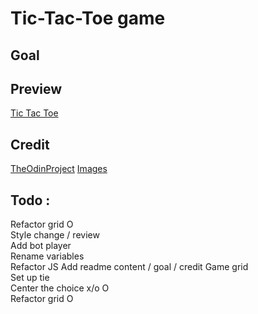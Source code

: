 # Tic-Tac-Toe game

## Goal

## Preview
[Tic Tac Toe](http://127.0.0.1:3000/index.html)

## Credit
[TheOdinProject]()
[Images]()

## Todo :
Refactor grid       O                                
Style change / review  
Add bot player  
Rename variables  
Refactor JS
Add readme content / goal / credit
Game grid  
    Set up tie  
    Center the choice x/o   O  
    Refactor grid           O  